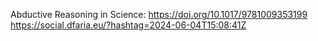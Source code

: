 Abductive Reasoning in Science: https://doi.org/10.1017/9781009353199 https://social.dfaria.eu/?hashtag=2024-06-04T15:08:41Z